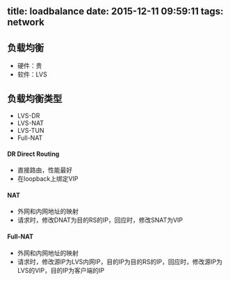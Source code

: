 title: loadbalance
date: 2015-12-11 09:59:11
tags: network
---

## 负载均衡
* 硬件：贵
* 软件：LVS



## 负载均衡类型
* LVS-DR  
* LVS-NAT  
* LVS-TUN  
* Full-NAT  

#### DR Direct Routing
* 直接路由，性能最好
* 在loopback上绑定VIP

#### NAT
* 外网和内网地址的映射
* 请求时，修改DNAT为目的RS的IP，回应时，修改SNAT为VIP


#### Full-NAT
* 外网和内网地址的映射
* 请求时，修改源IP为LVS内网IP，目的IP为目的RS的IP，回应时，修改源IP为LVS的VIP，目的IP为客户端的IP